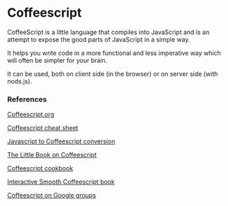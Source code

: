 Coffeescript
============
CoffeeScript is a little language that compiles into JavaScript and is an attempt to expose the good parts of JavaScript in a simple way.

It helps you  write code in a more functional and less imperative way which will often be simpler for your brain.

It can be used, both on client side (in the browser) or on server side (with nods.js).

### References

[Coffeescript.org](http://coffeescript.org)

[Coffeescript cheat sheet](http://autotelicum.github.com/Smooth-CoffeeScript/CoffeeScript%20Quick%20Ref.pdf)

[Javascript to Coffeescript conversion](http://js2coffee.org)

[The Little Book on Coffeescript](http://arcturo.github.com/library/coffeescript)

[Coffeescript cookbook](http://coffeescriptcookbook.com)

[Interactive Smooth Coffeescript book](http://autotelicum.github.com/Smooth-CoffeeScript/interactive/interactive-coffeescript.html)

<a target="_blank" href="https://groups.google.com/forum/#!forum/coffeescript">Coffeescript on Google groups</a>
